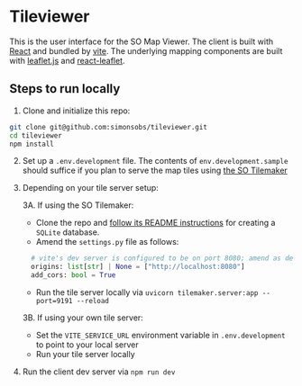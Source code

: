 # Tileviewer
This is the user interface for the SO Map Viewer. The client is built with [React](https://react.dev/) and bundled by [vite](https://vite.dev/). The underlying mapping components are built with [leaflet.js](https://leafletjs.com/) and [react-leaflet](https://react-leaflet.js.org/).

## Steps to run locally
1. Clone and initialize this repo:
```sh
git clone git@github.com:simonsobs/tileviewer.git
cd tileviewer
npm install
```

2. Set up a `.env.development` file. The contents of `env.development.sample` should suffice if you plan to serve the map tiles using [the SO Tilemaker](https://github.com/simonsobs/tilemaker)

3. Depending on your tile server setup:
  
    3A. If using the SO Tilemaker:

      - Clone the repo and [follow its README instructions](https://github.com/simonsobs/tilemaker#readme) for creating a `SQLite` database.
      - Amend the `settings.py` file as follows:
      ```py
        # vite's dev server is configured to be on port 8080; amend as desired.
        origins: list[str] | None = ["http://localhost:8080"]
        add_cors: bool = True
      ```
      - Run the tile server locally via `uvicorn tilemaker.server:app --port=9191 --reload`

    3B. If using your own tile server:

      - Set the `VITE_SERVICE_URL` environment variable in `.env.development` to point to your local server
      - Run your tile server locally

4. Run the client dev server via `npm run dev`

